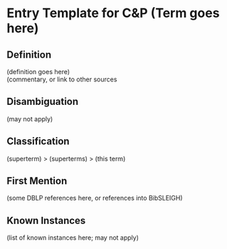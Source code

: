 # Entry Template for C&P (Term goes here)
## Definition
(definition goes here)  
(commentary, or link to other sources
## Disambiguation
(may not apply)
## Classification
(superterm) \> (superterms) \> (this term)
## First Mention
(some DBLP references here, or references into BibSLEIGH)
## Known Instances
(list of known instances here; may not apply)
